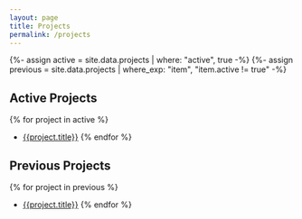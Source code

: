 ```yaml
---
layout: page
title: Projects
permalink: /projects
---
```


{%- assign active = site.data.projects | where: "active", true -%}
{%- assign previous = site.data.projects | where_exp: "item", "item.active != true" -%}

## Active Projects

{% for project in active %}
* [{{project.title}}](/projects/{{project.id}})
{% endfor %}

## Previous Projects

{% for project in previous %}
* [{{project.title}}](/projects/{{project.id}})
{% endfor %}

